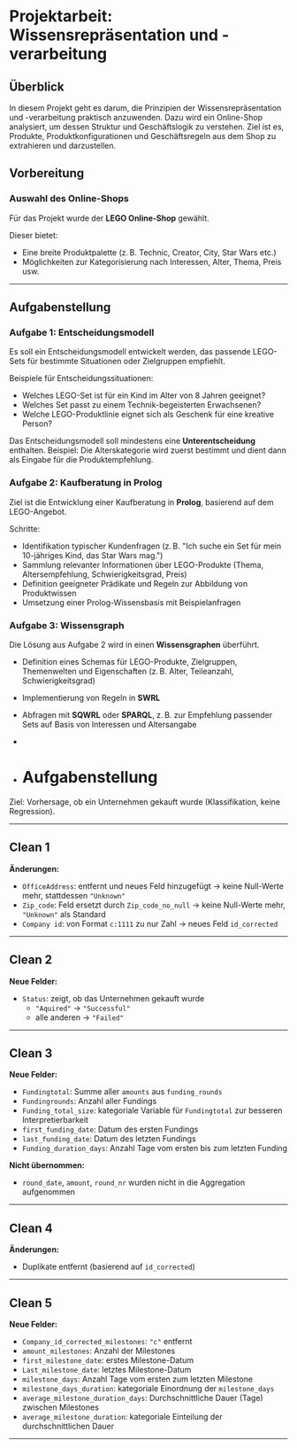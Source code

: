 # Projektarbeit: Wissensrepräsentation und -verarbeitung

## Überblick

In diesem Projekt geht es darum, die Prinzipien der Wissensrepräsentation und -verarbeitung praktisch anzuwenden. Dazu wird ein Online-Shop analysiert, um dessen Struktur und Geschäftslogik zu verstehen. Ziel ist es, Produkte, Produktkonfigurationen und Geschäftsregeln aus dem Shop zu extrahieren und darzustellen.


## Vorbereitung

### Auswahl des Online-Shops

Für das Projekt wurde der **LEGO Online-Shop** gewählt.

Dieser bietet:

- Eine breite Produktpalette (z. B. Technic, Creator, City, Star Wars etc.)
- Möglichkeiten zur Kategorisierung nach Interessen, Alter, Thema, Preis usw.

---

## Aufgabenstellung

### Aufgabe 1: Entscheidungsmodell

Es soll ein Entscheidungsmodell entwickelt werden, das passende LEGO-Sets für bestimmte Situationen oder Zielgruppen empfiehlt.

Beispiele für Entscheidungssituationen:

- Welches LEGO-Set ist für ein Kind im Alter von 8 Jahren geeignet?
- Welches Set passt zu einem Technik-begeisterten Erwachsenen?
- Welche LEGO-Produktlinie eignet sich als Geschenk für eine kreative Person?

Das Entscheidungsmodell soll mindestens eine **Unterentscheidung** enthalten. Beispiel: Die Alterskategorie wird zuerst bestimmt und dient dann als Eingabe für die Produktempfehlung.

### Aufgabe 2: Kaufberatung in Prolog

Ziel ist die Entwicklung einer Kaufberatung in **Prolog**, basierend auf dem LEGO-Angebot.

Schritte:

- Identifikation typischer Kundenfragen (z. B. "Ich suche ein Set für mein 10-jähriges Kind, das Star Wars mag.")
- Sammlung relevanter Informationen über LEGO-Produkte (Thema, Altersempfehlung, Schwierigkeitsgrad, Preis)
- Definition geeigneter Prädikate und Regeln zur Abbildung von Produktwissen
- Umsetzung einer Prolog-Wissensbasis mit Beispielanfragen

### Aufgabe 3: Wissensgraph

Die Lösung aus Aufgabe 2 wird in einen **Wissensgraphen** überführt.

- Definition eines Schemas für LEGO-Produkte, Zielgruppen, Themenwelten und Eigenschaften (z. B. Alter, Teileanzahl, Schwierigkeitsgrad)
- Implementierung von Regeln in **SWRL**
- Abfragen mit **SQWRL** oder **SPARQL**, z. B. zur Empfehlung passender Sets auf Basis von Interessen und Altersangabe

- 

- # Aufgabenstellung

Ziel: Vorhersage, ob ein Unternehmen gekauft wurde (Klassifikation, keine Regression).

---

## Clean 1

**Änderungen:**

- `OfficeAddress`: entfernt und neues Feld hinzugefügt → keine Null-Werte mehr, stattdessen `"Unknown"`
- `Zip_code`: Feld ersetzt durch `Zip_code_no_null` → keine Null-Werte mehr, `"Unknown"` als Standard
- `Company id`: von Format `c:1111` zu nur Zahl → neues Feld `id_corrected`

---

## Clean 2

**Neue Felder:**

- `Status`: zeigt, ob das Unternehmen gekauft wurde  
  - `"Aquired"` → `"Successful"`  
  - alle anderen → `"Failed"`

---

## Clean 3

**Neue Felder:**

- `Fundingtotal`: Summe aller `amounts` aus `funding_rounds`
- `Fundingrounds`: Anzahl aller Fundings
- `Funding_total_size`: kategoriale Variable für `Fundingtotal` zur besseren Interpretierbarkeit
- `first_funding_date`: Datum des ersten Fundings
- `last_funding_date`: Datum des letzten Fundings
- `Funding_duration_days`: Anzahl Tage vom ersten bis zum letzten Funding

**Nicht übernommen:**  
- `round_date`, `amount`, `round_nr` wurden nicht in die Aggregation aufgenommen

---

## Clean 4

**Änderungen:**

- Duplikate entfernt (basierend auf `id_corrected`)

---

## Clean 5

**Neue Felder:**

- `Company_id_corrected_milestones`: `"c"` entfernt
- `amount_milestones`: Anzahl der Milestones
- `first_milestone_date`: erstes Milestone-Datum
- `Last_milestone_date`: letztes Milestone-Datum
- `milestone_days`: Anzahl Tage vom ersten zum letzten Milestone
- `milestone_days_duration`: kategoriale Einordnung der `milestone_days`
- `average_milestone_duration_days`: Durchschnittliche Dauer (Tage) zwischen Milestones
- `average_milestone_duration`: kategoriale Einteilung der durchschnittlichen Dauer

---

